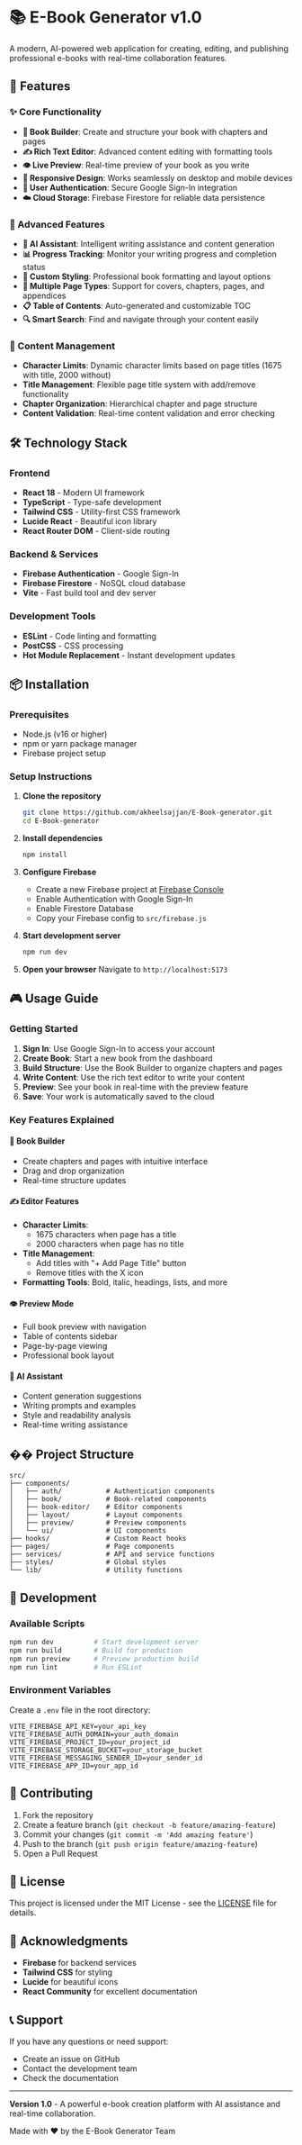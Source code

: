 # 📚 E-Book Generator v1.0

A modern, AI-powered web application for creating, editing, and publishing professional e-books with real-time collaboration features.

## 🚀 Features

### ✨ Core Functionality

- **📖 Book Builder**: Create and structure your book with chapters and pages
- **✍️ Rich Text Editor**: Advanced content editing with formatting tools
- **👁️ Live Preview**: Real-time preview of your book as you write
- **📱 Responsive Design**: Works seamlessly on desktop and mobile devices
- **🔐 User Authentication**: Secure Google Sign-In integration
- **☁️ Cloud Storage**: Firebase Firestore for reliable data persistence

### 🎯 Advanced Features

- **🤖 AI Assistant**: Intelligent writing assistance and content generation
- **📊 Progress Tracking**: Monitor your writing progress and completion status
- **🎨 Custom Styling**: Professional book formatting and layout options
- **📄 Multiple Page Types**: Support for covers, chapters, pages, and appendices
- **📋 Table of Contents**: Auto-generated and customizable TOC
- **🔍 Smart Search**: Find and navigate through your content easily

### 📝 Content Management

- **Character Limits**: Dynamic character limits based on page titles (1675 with title, 2000 without)
- **Title Management**: Flexible page title system with add/remove functionality
- **Chapter Organization**: Hierarchical chapter and page structure
- **Content Validation**: Real-time content validation and error checking

## 🛠️ Technology Stack

### Frontend

- **React 18** - Modern UI framework
- **TypeScript** - Type-safe development
- **Tailwind CSS** - Utility-first CSS framework
- **Lucide React** - Beautiful icon library
- **React Router DOM** - Client-side routing

### Backend & Services

- **Firebase Authentication** - Google Sign-In
- **Firebase Firestore** - NoSQL cloud database
- **Vite** - Fast build tool and dev server

### Development Tools

- **ESLint** - Code linting and formatting
- **PostCSS** - CSS processing
- **Hot Module Replacement** - Instant development updates

## 📦 Installation

### Prerequisites

- Node.js (v16 or higher)
- npm or yarn package manager
- Firebase project setup

### Setup Instructions

1. **Clone the repository**

   ```bash
   git clone https://github.com/akheelsajjan/E-Book-generator.git
   cd E-Book-generator
   ```

2. **Install dependencies**

   ```bash
   npm install
   ```

3. **Configure Firebase**

   - Create a new Firebase project at [Firebase Console](https://console.firebase.google.com/)
   - Enable Authentication with Google Sign-In
   - Enable Firestore Database
   - Copy your Firebase config to `src/firebase.js`

4. **Start development server**

   ```bash
   npm run dev
   ```

5. **Open your browser**
   Navigate to `http://localhost:5173`

## 🎮 Usage Guide

### Getting Started

1. **Sign In**: Use Google Sign-In to access your account
2. **Create Book**: Start a new book from the dashboard
3. **Build Structure**: Use the Book Builder to organize chapters and pages
4. **Write Content**: Use the rich text editor to write your content
5. **Preview**: See your book in real-time with the preview feature
6. **Save**: Your work is automatically saved to the cloud

### Key Features Explained

#### 📖 Book Builder

- Create chapters and pages with intuitive interface
- Drag and drop organization
- Real-time structure updates

#### ✍️ Editor Features

- **Character Limits**:
  - 1675 characters when page has a title
  - 2000 characters when page has no title
- **Title Management**:
  - Add titles with "+ Add Page Title" button
  - Remove titles with the X icon
- **Formatting Tools**: Bold, italic, headings, lists, and more

#### 👁️ Preview Mode

- Full book preview with navigation
- Table of contents sidebar
- Page-by-page viewing
- Professional book layout

#### 🤖 AI Assistant

- Content generation suggestions
- Writing prompts and examples
- Style and readability analysis
- Real-time writing assistance

## �� Project Structure

```
src/
├── components/
│   ├── auth/           # Authentication components
│   ├── book/           # Book-related components
│   ├── book-editor/    # Editor components
│   ├── layout/         # Layout components
│   ├── preview/        # Preview components
│   └── ui/             # UI components
├── hooks/              # Custom React hooks
├── pages/              # Page components
├── services/           # API and service functions
├── styles/             # Global styles
└── lib/                # Utility functions
```

## 🔧 Development

### Available Scripts

```bash
npm run dev          # Start development server
npm run build        # Build for production
npm run preview      # Preview production build
npm run lint         # Run ESLint
```

### Environment Variables

Create a `.env` file in the root directory:

```env
VITE_FIREBASE_API_KEY=your_api_key
VITE_FIREBASE_AUTH_DOMAIN=your_auth_domain
VITE_FIREBASE_PROJECT_ID=your_project_id
VITE_FIREBASE_STORAGE_BUCKET=your_storage_bucket
VITE_FIREBASE_MESSAGING_SENDER_ID=your_sender_id
VITE_FIREBASE_APP_ID=your_app_id
```

## 🤝 Contributing

1. Fork the repository
2. Create a feature branch (`git checkout -b feature/amazing-feature`)
3. Commit your changes (`git commit -m 'Add amazing feature'`)
4. Push to the branch (`git push origin feature/amazing-feature`)
5. Open a Pull Request

## 📄 License

This project is licensed under the MIT License - see the [LICENSE](LICENSE) file for details.

## 🙏 Acknowledgments

- **Firebase** for backend services
- **Tailwind CSS** for styling
- **Lucide** for beautiful icons
- **React Community** for excellent documentation

## 📞 Support

If you have any questions or need support:

- Create an issue on GitHub
- Contact the development team
- Check the documentation

---

**Version 1.0** - A powerful e-book creation platform with AI assistance and real-time collaboration.

Made with ❤️ by the E-Book Generator Team
